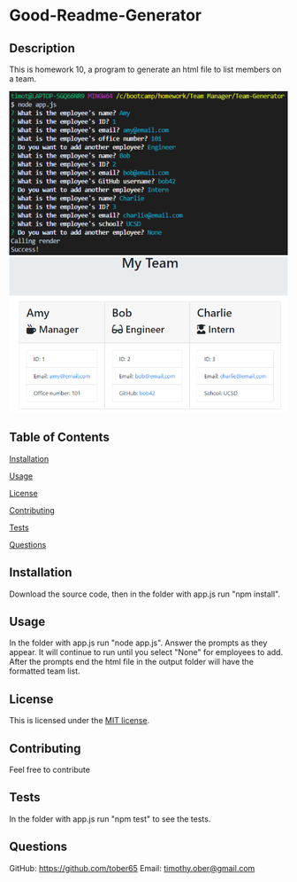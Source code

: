# Good-Readme-Generator

## Description 
This is homework 10, a program to generate an html file to list members on a team.

<img src="./assets/command_line.png">
<img src="./assets/output.PNG">

## Table of Contents 
[Installation](#installation)

[Usage](#usage)

[License](#license)

[Contributing](#contributing)

[Tests](#tests)

[Questions](#questions)
## Installation
Download the source code, then in the folder with app.js run "npm install".

## Usage
In the folder with app.js run "node app.js". Answer the prompts as they appear. It will continue to run until you select "None" for employees to add. After the prompts end the html file in the output folder will have the formatted team list.

## License
This is licensed under the [MIT license](https://choosealicense.com/licenses/mit/).

## Contributing
Feel free to contribute

## Tests
In the folder with app.js run "npm test" to see the tests.

## Questions
GitHub: https://github.com/tober65
Email: timothy.ober@gmail.com
